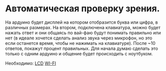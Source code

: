 # Автоматическая проверку зрения. 

На ардуино будет дисплей на котором отобразится буква или цифра, в различных размерах. 
На втором, подключена клавиатура, можно будет нажать ответ и они общаясь по вай-фаю будут понимать правильно или нет 
(в идеале хочется сделать анализ звука через микрофон, но это если останется время, чтобы не нажимать на клавиатуре). 
После ~10 ответов, покажут процент правильных. 
Для начала думаю сделать это только с одним ардуино и общение будет происходить с ноутбуком.

Необходимо:
[LCD](http://amperka.ru/product/text-lcd-16x2)
[WI-FI](http://amperka.ru/product/esp8266-wifi-module)

